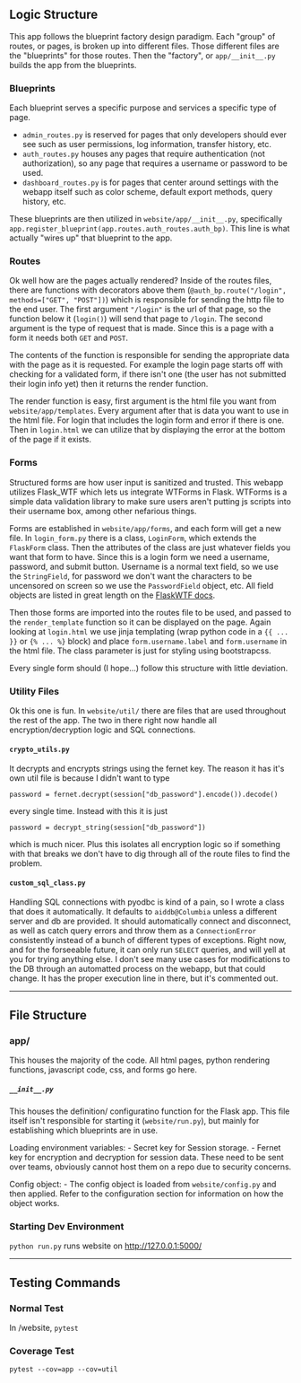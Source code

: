 ## Logic Structure
This app follows the blueprint factory design paradigm. Each "group" of routes, or pages, is broken up into different files. Those different files are the "blueprints" for those routes. Then the "factory", or `app/__init__.py` builds the app from the blueprints.

### Blueprints
Each blueprint serves a specific purpose and services a specific type of page. 
- `admin_routes.py` is reserved for pages that only developers should ever see such as user permissions, log information, transfer history, etc.
- `auth_routes.py` houses any pages that require authentication (not authorization), so any page that requires a username or password to be used.
- `dashboard_routes.py` is for pages that center around settings with the webapp itself such as color scheme, default export methods, query history, etc.

These blueprints are then utilized in `website/app/__init__.py`, specifically `app.register_blueprint(app.routes.auth_routes.auth_bp)`. This line is what actually "wires up" that blueprint to the app.


### Routes

Ok well how are the pages actually rendered? Inside of the routes files, there are functions with decorators above them (`@auth_bp.route("/login", methods=["GET", "POST"])`) which is responsible for sending the http file to the end user. The first argument `"/login"` is the url of that page, so the function below it (`login()`) will send that page to `/login`. The second argument is the type of request that is made. Since this is a page with a form it needs both `GET` and `POST`.

The contents of the function is responsible for sending the appropriate data with the page as it is requested. For example the login page starts off with checking for a validated form, if there isn't one (the user has not submitted their login info yet) then it returns the render function.

The render function is easy, first argument is the html file you want from `website/app/templates`. Every argument after that is data you want to use in the html file. For login that includes the login form and error if there is one. Then in `login.html` we can utilize that by displaying the error at the bottom of the page if it exists.


### Forms

Structured forms are how user input is sanitized and trusted. This webapp utilizes Flask_WTF which lets us integrate WTForms in Flask. WTForms is a simple data validation library to make sure users aren't putting js scripts into their username box, among other nefarious things.

Forms are established in `website/app/forms`, and each form will get a new file. In `login_form.py` there is a class, `LoginForm`, which extends the `FlaskForm` class. Then the attributes of the class are just whatever fields you want that form to have. Since this is a login form we need a username, password, and submit button. Username is a normal text field, so we use the `StringField`, for password we don't want the characters to be uncensored on screen so we use the `PasswordField` object, etc. All field objects are listed in great length on the [FlaskWTF docs](https://flask-wtf.readthedocs.io/en/1.2.x/#:~:text=Flask%2DWTF%20%E2%80%94%20Flask%2DWTF,Version%200.10.3).

Then those forms are imported into the routes file to be used, and passed to the `render_template` function so it can be displayed on the page. Again looking at `login.html` we use jinja templating (wrap python code in a `{{ ... }}` or `{% ... %}` block) and place `form.username.label` and `form.username` in the html file. The class parameter is just for styling using bootstrapcss.

Every single form should (I hope...) follow this structure with little deviation.

### Utility Files

Ok this one is fun. In `website/util/` there are files that are used throughout the rest of the app. The two in there right now handle all encryption/decryption logic and SQL connections.

#### `crypto_utils.py`
It decrypts and encrypts strings using the fernet key. The reason it has it's own util file is because I didn't want to type
```
password = fernet.decrypt(session["db_password"].encode()).decode()
```
every single time. Instead with this it is just
```
password = decrypt_string(session["db_password"])
```
which is much nicer. Plus this isolates all encryption logic so if something with that breaks we don't have to dig through all of the route files to find the problem.

#### `custom_sql_class.py`
Handling SQL connections with pyodbc is kind of a pain, so I wrote a class that does it automatically. It defaults to `aiddb@Columbia` unless a different server and db are provided. It should automatically connect and disconnect, as well as catch query errors and throw them as a `ConnectionError` consistently instead of a bunch of different types of exceptions. Right now, and for the forseeable future, it can only run `SELECT` queries, and will yell at you for trying anything else. I don't see many use cases for modifications to the DB through an automatted process on the webapp, but that could change. It has the proper execution line in there, but it's commented out.

---

## File Structure

### app/
This houses the majority of the code. All html pages, python rendering functions, javascript code, css, and forms go here.

##### `__init__.py`
This houses the definition/ configuratino function for the Flask app. This file itself isn't responsible for starting it (`website/run.py`), but mainly for establishing which blueprints are in use.

Loading environment variables:
    - Secret key for Session storage.
    - Fernet key for encryption and decryption for session data.
These need to be sent over teams, obviously cannot host them on a repo due to security concerns.

Config object:
    - The config object is loaded from `website/config.py` and then applied. Refer to the configuration section for information on how the object works.

### Starting Dev Environment

`python run.py` runs website on http://127.0.0.1:5000/

---

## Testing Commands

### Normal Test
In /website, `pytest`

### Coverage Test
`pytest --cov=app --cov=util`

